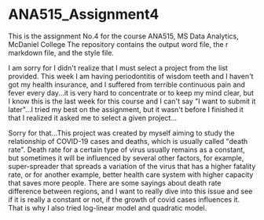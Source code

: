 # ANA515_Assignment4

This is the assignment No.4 for the course ANA515, MS Data Analytics, McDaniel College
The repository contains the output word file, the r markdown file, and the style file. 

I am sorry for I didn't realize that I must select a project from the list provided. This week I am having periodontitis of wisdom teeth and I haven't got my health insurance, and I suffered from terrible continuous pain and fever every day...it is very hard to concentrate or to keep my mind clear, but I know this is the last week for this course and I can't say "I want to submit it later"...I tried my best on the assignment, but it wasn't before I finished it that I realized it asked me to select a given project...

Sorry for that...This project was created by myself aiming to study the relationship of COVID-19 cases and deaths, which is usually called "death rate". Death rate for a certain type of virus usually remains as a constant, but sometimes it will be influenced by several other factors, for example, super-spreader that spreads a variation of the virus that has a higher fatality rate, or for another example, better health care system with higher capacity that saves more people. There are some sayings about death rate difference between regions, and I want to really dive into this issue and see if it is really a constant or not, if the growth of covid cases influences it. That is why I also tried log-linear model and quadratic model. 



